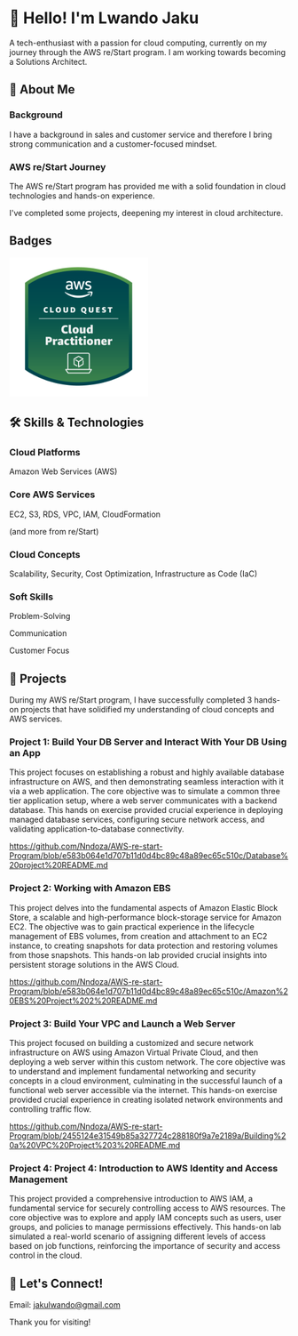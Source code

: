 # 👋 Hello! I'm Lwando Jaku 
A tech-enthusiast with a passion for cloud computing, currently on my journey through the AWS re/Start program. I am working towards becoming a Solutions Architect. 

## 🚀 About Me
### Background
I have a background in sales and customer service and therefore I bring strong communication and a customer-focused mindset.

### AWS re/Start Journey
The AWS re/Start program has provided me with a solid foundation in cloud technologies and hands-on experience.

I've completed some projects, deepening my interest in cloud architecture.

## Badges

![image alt](https://github.com/Nndoza/Nndoza/blob/b9a9d13d9dece35b49ec86ed5296661ea07f41e3/image_resized.png)

## 🛠️ Skills & Technologies

### Cloud Platforms
Amazon Web Services (AWS)

### Core AWS Services
EC2,
S3,
RDS,
VPC,
IAM,
CloudFormation

(and more from re/Start)

### Cloud Concepts
Scalability,
Security,
Cost Optimization,
Infrastructure as Code (IaC)

### Soft Skills
Problem-Solving

Communication

Customer Focus

## 📂 Projects
During my AWS re/Start program, I have successfully completed 3 hands-on projects that have solidified my understanding of cloud concepts and AWS services.

### Project 1: Build Your DB Server and Interact With Your DB Using an App
This project focuses on establishing a robust and highly available database infrastructure on AWS, and then demonstrating seamless interaction with it via a web application. The core objective was to simulate a common three tier application setup, where a web server communicates with a backend database. This hands on exercise provided crucial experience in deploying managed database services, configuring secure network access, and validating application-to-database connectivity.

https://github.com/Nndoza/AWS-re-start-Program/blob/e583b064e1d707b11d0d4bc89c48a89ec65c510c/Database%20project%20README.md

### Project 2: Working with Amazon EBS
This project delves into the fundamental aspects of Amazon Elastic Block Store, a scalable and high-performance block-storage service for Amazon EC2. The objective was to gain practical experience in the lifecycle management of EBS volumes, from creation and attachment to an EC2 instance, to creating snapshots for data protection and restoring volumes from those snapshots. This hands-on lab provided crucial insights into persistent storage solutions in the AWS Cloud.

https://github.com/Nndoza/AWS-re-start-Program/blob/e583b064e1d707b11d0d4bc89c48a89ec65c510c/Amazon%20EBS%20Project%202%20README.md

### Project 3: Build Your VPC and Launch a Web Server
This project focused on building a customized and secure network infrastructure on AWS using Amazon Virtual Private Cloud, and then deploying a web server within this custom network. The core objective was to understand and implement fundamental networking and security concepts in a cloud environment, culminating in the successful launch of a functional web server accessible via the internet. This hands-on exercise provided crucial experience in creating isolated network environments and controlling traffic flow.

https://github.com/Nndoza/AWS-re-start-Program/blob/2455124e31549b85a327724c288180f9a7e2189a/Building%20a%20VPC%20Project%203%20README.md

### Project 4: Project 4: Introduction to AWS Identity and Access Management
This project provided a comprehensive introduction to AWS IAM, a fundamental service for securely controlling access to AWS resources. The core objective was to explore and apply IAM concepts such as users, user groups, and policies to manage permissions effectively. This hands-on lab simulated a real-world scenario of assigning different levels of access based on job functions, reinforcing the importance of security and access control in the cloud.




## 🤝 Let's Connect!

Email: jakulwando@gmail.com

Thank you for visiting!

